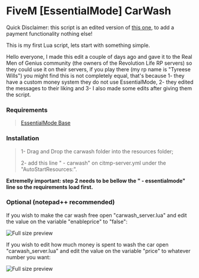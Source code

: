 # FiveM [EssentialMode] CarWash

Quick Disclaimer: this script is an edited version of [this one](https://forum.fivem.net/t/release-carwash-updated/9615), to add a payment functionality nothing else!

This is my first Lua script, lets start with something simple.

Hello everyone, I made this edit a couple of days ago and gave it to the Real Men of Genius community (the owners of the Revolution Life RP servers) so they could use it on their servers, if you play there (my rp name is "Tyreese Wills") you might find this is not completely equal, that's because 1- they have a custom money system they do not use EssentialMode, 2- they edited the messages to their liking and 3- I also made some edits after giving them the script.

### Requirements

>[EssentialMode Base](https://forum.fivem.net/t/release-essentialmode-base/3665)

### Installation

>1- Drag and Drop the carwash folder into the resources folder;
>
>2- add this line "    - carwash" on citmp-server.yml under the "AutoStartResources:".

**Extremelly important: step 2 needs to be bellow the "    - essentialmode" line so the requirements load first.**

### Optional (notepad++ recommended)

If you wish to make the car wash free open "carwash_server.lua" and edit the value on the variable "enableprice" to "false":

![Full size preview](http://image.prntscr.com/image/dd5dda7bfd3e4eca85f1674f20f67128.png)

If you wish to edit how much money is spent to wash the car open "carwash_server.lua" and edit the value on the variable "price" to whatever number you want:

![Full size preview](http://image.prntscr.com/image/ad28c233917a432e901c828ecfde6b10.png)
